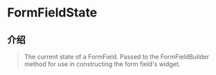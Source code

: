 # FormFieldState

## 介绍

> The current state of a FormField. Passed to the FormFieldBuilder method for use in constructing the form field's widget.
